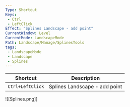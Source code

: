 ```yaml
---
Type: Shortcut
Keys:
 - Ctrl
 - LeftClick
Effect: "Splines Landscape - add point"
CurrentWindow: Level
CurrentMode: LandscapeMode
Path: Landscape/Manage/SplinesTools
tags:
 - LandscapeMode
 - Landscape
 - Splines
---
```


| Shortcut          | Description                   |
| ----------------- | ----------------------------- |
| `Ctrl+LeftClick` | Splines Landscape - add point |

![[Splines.png]]